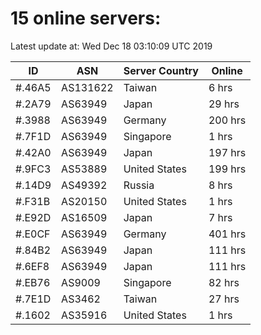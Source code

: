 # 15 online servers:

Latest update at: Wed Dec 18 03:10:09 UTC 2019

| ID | ASN | Server Country | Online |
| -- | --- | -------------- | ------ |
| #.46A5 | AS131622 | Taiwan | 6 hrs |
| #.2A79 | AS63949 | Japan | 29 hrs |
| #.3988 | AS63949 | Germany | 200 hrs |
| #.7F1D | AS63949 | Singapore | 1 hrs |
| #.42A0 | AS63949 | Japan | 197 hrs |
| #.9FC3 | AS53889 | United States | 199 hrs |
| #.14D9 | AS49392 | Russia | 8 hrs |
| #.F31B | AS20150 | United States | 1 hrs |
| #.E92D | AS16509 | Japan | 7 hrs |
| #.E0CF | AS63949 | Germany | 401 hrs |
| #.84B2 | AS63949 | Japan | 111 hrs |
| #.6EF8 | AS63949 | Japan | 111 hrs |
| #.EB76 | AS9009 | Singapore | 82 hrs |
| #.7E1D | AS3462 | Taiwan | 27 hrs |
| #.1602 | AS35916 | United States | 1 hrs |

